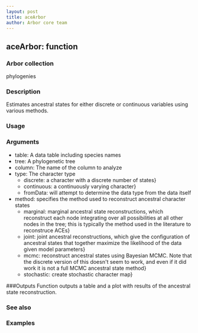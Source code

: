 ```yaml
---
layout: post
title: aceArbor
author: Arbor core team
---
```


## aceArbor: function

### Arbor collection
phylogenies

### Description
Estimates ancestral states for either discrete or continuous variables using
various methods.

### Usage

### Arguments
- table: A data table including species names
- tree: A phylogenetic tree
- column: The name of the column to analyze
- type: The character type
  - discrete: a character with a discrete number of states}
  - continuous: a continuously varying character}
  - fromData: will attempt to determine the data type from the data itself
- method: specifies the method used to reconstruct ancestral character states
  - marginal: marginal ancestral state reconstructions, which reconstruct each node integrating over all possibilities at all other nodes in the tree; this is typically the method used in the literature to reconstruce ACEs}
  - joint: joint ancestral reconstructions, which give the configuration of ancestral states that together maximize the likelihood of the data given model parameters}
  - mcmc: reconstruct ancestral states using Bayesian MCMC. Note that the discrete version of this doesn't seem to work, and even if it did work it is not a full MCMC ancestral state method}
  - stochastic: create stochastic character map}

###Outputs
Function outputs a table and a plot with results of the ancestral state reconstruction.

### See also

### Examples
